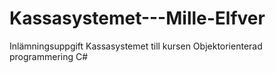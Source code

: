 # Kassasystemet---Mille-Elfver
Inlämningsuppgift Kassasystemet till kursen Objektorienterad programmering C#
